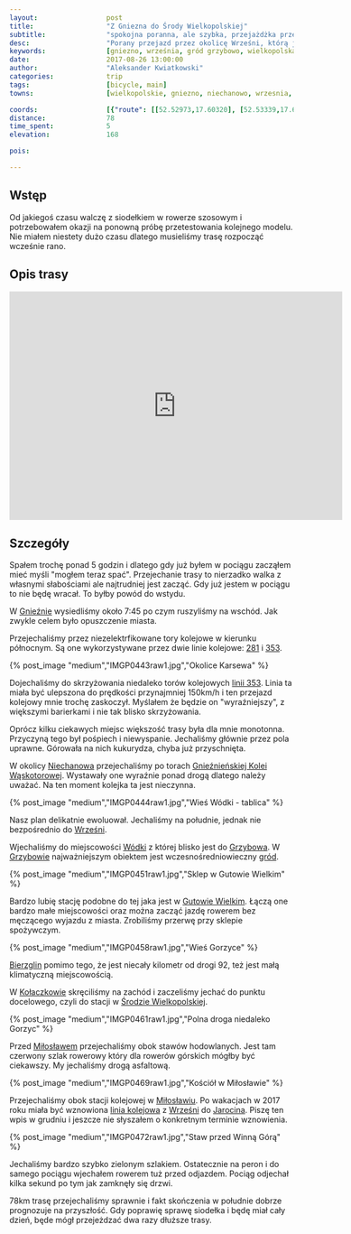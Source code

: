 ```yaml
---
layout:                 post
title:                  "Z Gniezna do Środy Wielkopolskiej"
subtitle:               "spokojna poranna, ale szybka, przejażdżka przez wielkopolskie wioski w okolicy Wrześni"
desc:                   "Porany przejazd przez okolicę Wrześni, którą jak do tej pory ignorowałem. Przejechaliśmy bardzo szybko przez dużo wiosek zatrzymując się na chwilę w grodzie w Grzybowie."
keywords:               [gniezno, września, gród grzybowo, wielkopolska, środa wielkopolska, gutowo]
date:                   2017-08-26 13:00:00
author:                 "Aleksander Kwiatkowski"
categories:             trip
tags:                   [bicycle, main]
towns:                  [wielkopolskie, gniezno, niechanowo, wrzesnia, kolaczkowo, miloslaw, sroda_wielkopolska]

coords:                 [{"route": [[52.52973,17.60320], [52.53339,17.66277], [52.51877,17.66946], [52.51777,17.67538], [52.46991,17.68500], [52.46447,17.67736], [52.43763,17.69504], [52.40696,17.66345], [52.38109,17.64440], [52.35808,17.64019], [52.35347,17.62998], [52.33407,17.64646], [52.32090,17.63418], [52.30463,17.65633], [52.27466,17.63942], [52.24009,17.65410], [52.22794,17.65084], [52.21585,17.62886], [52.21217,17.56870], [52.19418,17.56707], [52.19802,17.54346], [52.19349,17.49514], [52.20659,17.48630], [52.20449,17.43085], [52.21354,17.39995], [52.21043,17.34725], [52.22027,17.30949], [52.22132,17.28116], [52.21622,17.27859], [52.21822,17.27541]], "type": "bicycle"}]
distance:               78
time_spent:             5
elevation:              168  

pois:

---
```


[wiki-linia-353]: https://pl.wikipedia.org/wiki/Linia_kolejowa_nr_353
[wiki-linia-281]: https://pl.wikipedia.org/wiki/Linia_kolejowa_nr_281
[wiki-linia-377]: https://pl.wikipedia.org/wiki/Linia_kolejowa_nr_377
[wiki-gniezno-waskotorowa]: https://pl.wikipedia.org/wiki/Gnie%C5%BAnie%C5%84ska_Kolej_W%C4%85skotorowa
[wiki-grzybowo]: https://pl.wikipedia.org/wiki/Grzybowo_(powiat_wrzesi%C5%84ski)
[wiki-grzybowo-grod]: https://pl.wikipedia.org/wiki/Grzybowo_(grodzisko)
[wiki-miloslaw]: https://pl.wikipedia.org/wiki/Mi%C5%82os%C5%82aw
[wiki-gniezno]: https://pl.wikipedia.org/wiki/Gniezno
[wiki-niechanowo]: https://pl.wikipedia.org/wiki/Niechanowo
[wiki-wrzesnia]: https://pl.wikipedia.org/wiki/Wrze%C5%9Bnia
[wiki-wodki]: https://pl.wikipedia.org/wiki/W%C3%B3dki
[wiki-gutowo-wielkie]: https://pl.wikipedia.org/wiki/Gutowo_Wielkie
[wiki-bierzglin]: https://pl.wikipedia.org/wiki/Bierzglin
[wiki-kolaczkowo]: https://pl.wikipedia.org/wiki/Ko%C5%82aczkowo_(powiat_wrzesi%C5%84ski)
[wiki-sroda-wlkp]: https://pl.wikipedia.org/wiki/%C5%9Aroda_Wielkopolska
[wiki-jarocin]: https://pl.wikipedia.org/wiki/Jarocin

Wstęp
-----

Od jakiegoś czasu walczę z siodełkiem w rowerze szosowym i potrzebowałem okazji na
ponowną próbę przetestowania kolejnego modelu. Nie miałem niestety dużo czasu
dlatego musieliśmy trasę rozpocząć wcześnie rano.

Opis trasy
----------

<iframe height='405' width='590' frameborder='0' allowtransparency='true' scrolling='no' src='https://www.strava.com/activities/1152579329/embed/c4a88877b05f272248fbebd56f50f72dafab2bbd'></iframe>

Szczegóły
---------

Spałem trochę ponad 5 godzin i dlatego gdy już byłem w pociągu zacząłem
mieć myśli "mogłem teraz spać". Przejechanie trasy to nierzadko walka
z własnymi słabościami ale najtrudniej jest zacząć. Gdy już jestem w pociągu
to nie będę wracał. To byłby powód do wstydu.

W [Gnieźnie][wiki-gniezno] wysiedliśmy około 7:45 po czym ruszyliśmy na
wschód. Jak zwykle celem było opuszczenie miasta.

Przejechaliśmy przez niezelektrfikowane tory kolejowe w kierunku północnym.
Są one wykorzystywane przez dwie linie kolejowe: [281][wiki-linia-281] i [353][wiki-linia-353].

{% post_image "medium","IMGP0443raw1.jpg","Okolice Karsewa" %}

Dojechaliśmy do skrzyżowania niedaleko torów kolejowych [linii 353][wiki-linia-353].
Linia ta miała być ulepszona do prędkości przynajmniej 150km/h i ten
przejazd kolejowy mnie trochę zaskoczył. Myślałem że będzie on "wyraźniejszy",
z większymi barierkami i nie tak blisko skrzyżowania.

Oprócz kilku ciekawych miejsc większość trasy była dla mnie monotonna.
Przyczyną tego był pośpiech i niewyspanie. Jechaliśmy głównie przez pola uprawne.
Górowała na nich kukurydza, chyba już przyschnięta.

W okolicy [Niechanowa][wiki-niechanowo] przejechaliśmy po torach
[Gnieźnieńskiej Kolei Wąskotorowej][wiki-gniezno-waskotorowa]. Wystawały one
wyraźnie ponad drogą dlatego należy uważać. Na ten moment kolejka ta
jest nieczynna.

{% post_image "medium","IMGP0444raw1.jpg","Wieś Wódki - tablica" %}

Nasz plan delikatnie ewoluował. Jechaliśmy na południe, jednak nie bezpośrednio
do [Wrześni][wiki-wrzesnia].

Wjechaliśmy do miejscowości [Wódki][wiki-wodki] z której blisko jest do
[Grzybowa][wiki-grzybowo]. W [Grzybowie][wiki-grzybowo] najważniejszym obiektem
jest wczesnośredniowieczny [gród][wiki-grzybowo-grod].

{% post_image "medium","IMGP0451raw1.jpg","Sklep w Gutowie Wielkim" %}

Bardzo lubię stację podobne do tej jaka jest w [Gutowie Wielkim][wiki-gutowo-wielkie].
Łączą one bardzo małe miejscowości oraz można zacząć jazdę rowerem bez męczącego
wyjazdu z miasta. Zrobiliśmy przerwę przy sklepie spożywczym.

{% post_image "medium","IMGP0458raw1.jpg","Wieś Gorzyce" %}

[Bierzglin][wiki-bierzglin] pomimo tego, że jest niecały kilometr od drogi 92,
też jest małą klimatyczną miejscowością.

W [Kołaczkowie][wiki-kolaczkowo] skręciliśmy na zachód i zaczeliśmy
jechać do punktu docelowego, czyli do stacji w
[Środzie Wielkopolskiej][wiki-sroda-wlkp].

{% post_image "medium","IMGP0461raw1.jpg","Polna droga niedaleko Gorzyc" %}

Przed [Miłosławem][wiki-miloslaw] przejechaliśmy obok stawów hodowlanych.
Jest tam czerwony szlak rowerowy który dla rowerów górskich mógłby być ciekawszy.
My jechaliśmy drogą asfaltową.

{% post_image "medium","IMGP0469raw1.jpg","Kościół w Miłosławie" %}

Przejechaliśmy obok stacji kolejowej w [Miłosławiu][wiki-miloslaw].
Po wakacjach w 2017 roku miała być wznowiona [linia kolejowa][wiki-linia-281]
z [Wrześni][wiki-wrzesnia] do [Jarocina][wiki-jarocin]. Piszę ten wpis
w grudniu i jeszcze nie słyszałem o konkretnym terminie wznowienia.

{% post_image "medium","IMGP0472raw1.jpg","Staw przed Winną Górą" %}

Jechaliśmy bardzo szybko zielonym szlakiem. Ostatecznie na peron i do samego pociągu
wjechałem rowerem tuż przed odjazdem. Pociąg odjechał kilka sekund po tym jak
zamknęły się drzwi.

78km trasę przejechaliśmy sprawnie i fakt skończenia w południe
dobrze prognozuje na przyszłość.
Gdy poprawię sprawę siodełka i będę miał cały dzień, będe
mógł przejeżdzać dwa razy dłuższe trasy.
